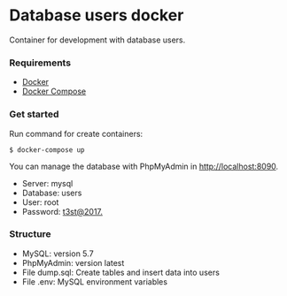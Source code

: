 # Database users docker

Container for development with database users.

### Requirements
- [Docker](https://docs.docker.com/engine/installation/)
- [Docker Compose](https://docs.docker.com/compose/install/)

### Get started
Run command for create containers:

    $ docker-compose up
    
You can manage the database with PhpMyAdmin in [http://localhost:8090]().

- Server: mysql
- Database: users
- User: root
- Password: [t3st@2017.](.env)

 
    
### Structure

 - MySQL: version 5.7
 - PhpMyAdmin: version latest
 - File dump.sql: Create tables and insert data into users
 - File .env: MySQL environment variables